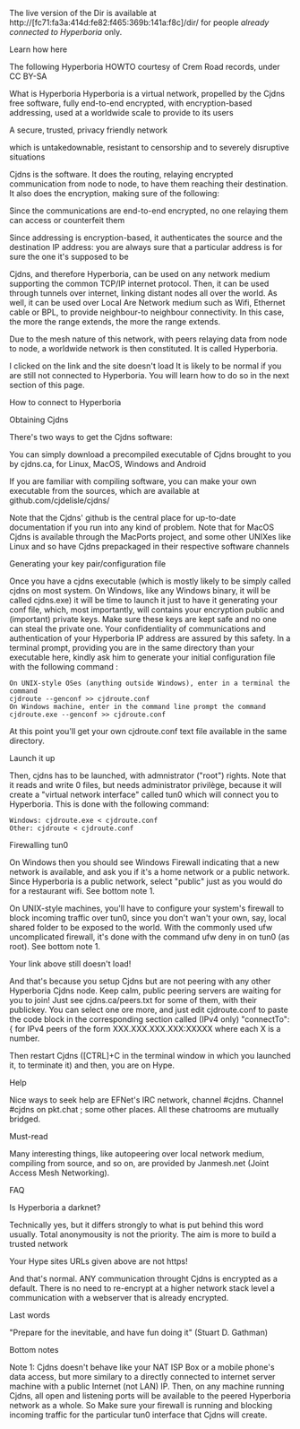 The live version of the Dir is available at http://[fc71:fa3a:414d:fe82:f465:369b:141a:f8c]/dir/ for people *already connected to Hyperboria* only. 

Learn how here


The following Hyperboria HOWTO courtesy of Crem Road records, under CC BY-SA


What is Hyperboria
Hyperboria is a virtual network, propelled by the Cjdns free software, fully end-to-end encrypted, with encryption-based addressing, used at a worldwide scale to provide to its users

   A secure, trusted, privacy friendly network

   which is untakedownable, resistant to censorship and to severely disruptive situations

Cjdns is the software. It does the routing, relaying encrypted communication from node to node, to have them reaching their destination. It also does the encryption, making sure of the following:

   Since the communications are end-to-end encrypted, no one relaying them can access or counterfeit them

   Since addressing is encryption-based, it authenticates the source and the destination IP address: you are always sure that a particular address is for sure the one it's supposed to be

Cjdns, and therefore Hyperboria, can be used on any network medium supporting the common TCP/IP internet protocol. Then, it can be used through tunnels over internet, linking distant nodes all over the world. As well, it can be used over Local Are Network medium such as Wifi, Ethernet cable or BPL, to provide neighbour-to neighbour connectivity. In this case, the more the range extends, the more the range extends.

Due to the mesh nature of this network, with peers relaying data from node to node, a worldwide network is then constituted. It is called Hyperboria.

I clicked on the link and the site doesn't load
It is likely to be normal if you are still not connected to Hyperboria. You will learn how to do so in the next section of this page.

How to connect to Hyperboria

Obtaining Cjdns

There's two ways to get the Cjdns software:

You can simply download a precompiled executable of Cjdns brought to you by cjdns.ca, for Linux, MacOS, Windows and Android

If you are familiar with compiling software, you can make your own executable from the sources, which are available at github.com/cjdelisle/cjdns/

Note that the Cjdns' github is the central place for up-to-date documentation if you run into any kind of problem. Note that for MacOS Cjdns is available through the MacPorts project, and some other UNIXes like Linux and so have Cjdns prepackaged in their respective software channels

Generating your key pair/configuration file

Once you have a cjdns executable (which is mostly likely to be simply called cjdns on most system. On Windows, like any Windows binary, it will be called cjdns.exe) it will be time to launch it just to have it generating your conf file, which, most importantly, will contains your encryption public and (important) private keys. Make sure these keys are kept safe and no one can steal the private one. Your confidentiality of communications and authentication of your Hyperboria IP address are assured by this safety. In a terminal prompt, providing you are in the same directory than your executable here, kindly ask him to generate your initial configuration file with the following command :

    On UNIX-style OSes (anything outside Windows), enter in a terminal the command
    cjdroute --genconf >> cjdroute.conf
    On Windows machine, enter in the command line prompt the command
    cjdroute.exe --genconf >> cjdroute.conf

At this point you'll get your own cjdroute.conf text file available in the same directory.

Launch it up

Then, cjdns has to be launched, with admnistrator ("root") rights. Note that it reads and write 0 files, but needs administrator privilège, because it will create a "virtual network interface" called tun0 which will connect you to Hyperboria. This is done with the following command:

    Windows: cjdroute.exe < cjdroute.conf
    Other: cjdroute < cjdroute.conf

Firewalling tun0

On Windows then you should see Windows Firewall indicating that a new network is available, and ask you if it's a home network or a public network. Since Hyperboria is a public network, select "public" just as you would do for a restaurant wifi. See bottom note 1.

On UNIX-style machines, you'll have to configure your system's firewall to block incoming traffic over tun0, since you don't wan't your own, say, local shared folder to be exposed to the world. With the commonly used ufw uncomplicated firewall, it's done with the command ufw deny in on tun0 (as root). See bottom note 1.

Your link above still doesn't load!

And that's because you setup Cjdns but are not peering with any other Hyperboria Cjdns node. Keep calm, public peering servers are waiting for you to join! Just see
cjdns.ca/peers.txt for some of them, with their publickey. You can select one ore more, and just edit cjdroute.conf to paste the code block in the corresponding section called (IPv4 only) "connectTo": { for IPv4 peers of the form XXX.XXX.XXX.XXX:XXXXX where each X is a number.

Then restart Cjdns ([CTRL]+C in the terminal window in which you launched it, to terminate it) and then, you are on Hype.

Help

Nice ways to seek help are EFNet's IRC network, channel #cjdns. Channel #cjdns on pkt.chat ; some other places. All these chatrooms are mutually bridged.

Must-read

Many interesting things, like autopeering over local network medium, compiling from source, and so on, are provided by Janmesh.net (Joint Access Mesh Networking).

FAQ

   Is Hyperboria a darknet?

   Technically yes, but it differs strongly to what is put behind this word usually. Total anonymousity is not the priority. The aim is more to build a trusted network
  
   Your Hype sites URLs given above are not https!
   
   And that's normal. ANY communication throught Cjdns is encrypted as a default. There is no need to re-encrypt at a higher network stack level a communication with a webserver that is already encrypted.

Last words

"Prepare for the inevitable, and have fun doing it" (Stuart D. Gathman)

Bottom notes

Note 1: Cjdns doesn't behave like your NAT ISP Box or a mobile phone's data access, but more similary to a directly connected to internet server machine with a public Internet (not LAN) IP. Then, on any machine running Cjdns, all open and listening ports will be available to the peered Hyperboria network as a whole. So Make sure your firewall is running and blocking incoming traffic for the particular tun0 interface that Cjdns will create. 
